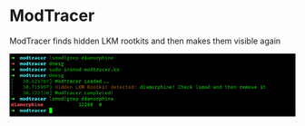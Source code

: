# ModTracer
ModTracer finds hidden LKM rootkits and then makes them visible again

<p align="center"><img src="modtracer.png"></p>
